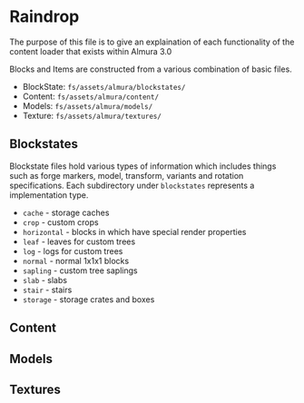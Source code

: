 # Raindrop #
The purpose of this file is to give an explaination of each functionality of the content loader that exists within Almura 3.0

Blocks and Items are constructed from a various combination of basic files.
* BlockState:   `fs/assets/almura/blockstates/`
* Content:      `fs/assets/almura/content/`
* Models:       `fs/assets/almura/models/`
* Texture:      `fs/assets/almura/textures/`

## Blockstates
Blockstate files hold various types of information which includes things such as forge markers, model, transform, variants and rotation specifications.
Each subdirectory under `blockstates` represents a implementation type.
* `cache` - storage caches
* `crop` - custom crops
* `horizontal` - blocks in which have special render properties
* `leaf` - leaves for custom trees
* `log` - logs for custom trees
* `normal` - normal 1x1x1 blocks
* `sapling` - custom tree saplings
* `slab` - slabs
* `stair` - stairs
* `storage` - storage crates and boxes

## Content

## Models

## Textures
